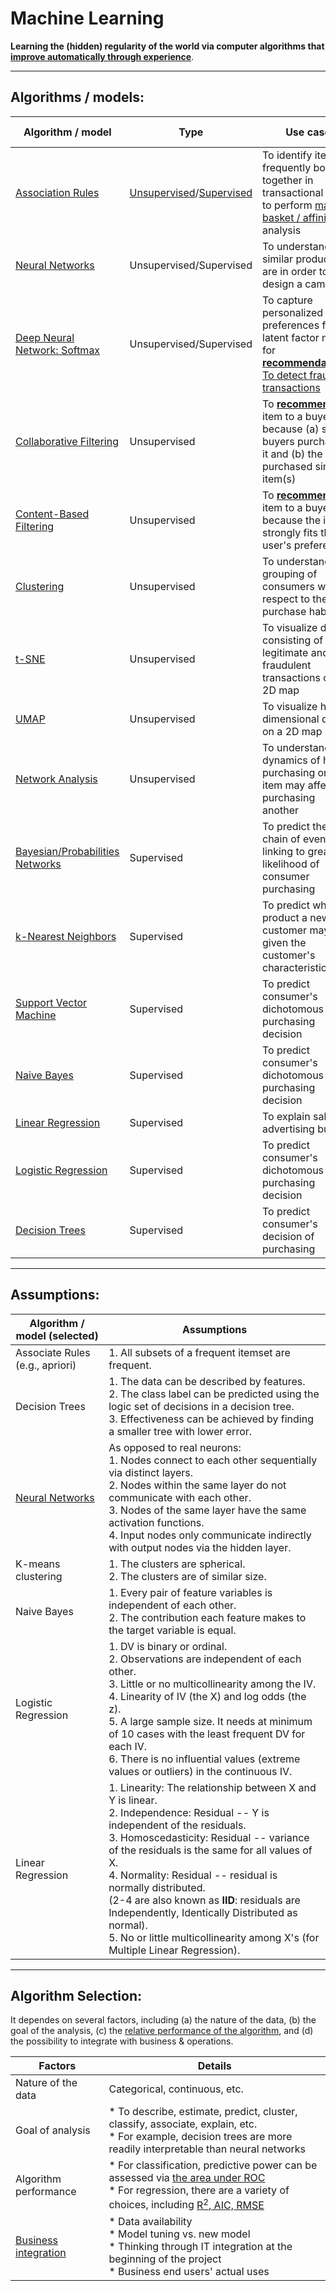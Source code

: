 # Machine Learning
<b>Learning the (hidden) regularity of the world via computer algorithms that <a href="gradient_descent">improve automatically through experience</a></b>.

<hr>

## Algorithms / models:

Algorithm / model | Type | Use case | Online demo / example
--- | --- | --- | --
<a href="association_rules">Association Rules</a> | <a href="./glossary">Unsupervised</a>/<a href="./glossary">Supervised</a> | To identify items frequently bought together in transactional data; to perform <a href="https://en.wikipedia.org/wiki/Affinity_analysis">market basket / affinity</a> analysis | <a href="https://danielyang.shinyapps.io/association_rules/">Demo: Generating association rules with transactions data</a> (\*<b>interactive</b>\*)
<a href="neural_networks">Neural Networks</a> | Unsupervised/Supervised | To understand how similar products are in order to design a campaign | <a href="neural_networks">Example: R</a>
<a href="DNN-softmax">Deep Neural Network: Softmax</a> | Unsupervised/Supervised | To capture personalized preferences for a latent factor model for <b><a href="./recommendation_system">recommendations</a></b>;<br/><a href="https://en.wikipedia.org/wiki/Deep_learning#Financial_fraud_detection">To detect fraud transactions</a> | Example: see <a href="collaborative_filtering">collaborative filtering</a>
<a href="collaborative_filtering">Collaborative Filtering</a> | Unsupervised | To <b><a href="./recommendation_system">recommend</a></b> an item to a buyer because (a) similar buyers purchased it and (b) the user purchased similar item(s) | <a href="collaborative_filtering">Example: R, Python</a>
<a href="content-based_filtering">Content-Based Filtering</a> | Unsupervised | To <b><a href="./recommendation_system">recommend</a></b> an item to a buyer because the item strongly fits the user's preference | <a href="content-based_filtering">Example: Illustration</a>
<a href="clustering">Clustering</a> | Unsupervised | To understand the grouping of consumers with respect to their purchase habits | <a href="clustering">Example: R</a>
<a href="t-SNE">t-SNE</a> | Unsupervised | To visualize data consisting of legitimate and fraudulent transactions on a 2D map | <a href="t-SNE">Example: R</a>
<a href="UMAP">UMAP</a> | Unsupervised | To visualize higher dimensional data on a 2D map | <a href="UMAP">Examples: R, Python</a>
<a href="network_analysis">Network Analysis</a> | Unsupervised | To understand the dynamics of how purchasing one item may affect purchasing another | <a href="network_analysis">Example: R</a>
<a href="Bayesian_networks">Bayesian/Probabilities Networks</a> | Supervised | To predict the chain of events linking to greater likelihood of consumer purchasing | <a href="Bayesian_networks">Example: R</a>
<a href="kNN">k-Nearest Neighbors</a> | Supervised | To predict what product a new customer may like, given the customer's characteristics | <a href="kNN">Example: R</a>
<a href="SVM">Support Vector Machine</a> | Supervised | To predict consumer's dichotomous purchasing decision | <a href="SVM">Example: R</a>
<a href="Naive_Bayes">Naive Bayes</a> | Supervised | To predict consumer's dichotomous purchasing decision | <a href="Naive_Bayes">Example: Illustration</a>
<a href="linear_regression">Linear Regression</a> | Supervised | To explain sales via advertising budget | <a href="./linear_regression/multiple_regression.md">Example: R</a>
<a href="logistic_regression">Logistic Regression</a> | Supervised | To predict consumer's dichotomous purchasing decision | <a href="https://danielyang.shinyapps.io/Logistic_Regression/">Demo: Running logistic regression with retail data</a> (\*<b>interactive</b>\*)
<a href="decision_trees">Decision Trees</a> | Supervised | To predict consumer's decision of purchasing | <a href="https://github.com/daniel-yj-yang/ML-retail-analytics/blob/master/decision_trees/DT_Purchasing.ipynb">Example: Decision trees of consumer purchasing</a>

<hr>

## Assumptions:

Algorithm / model (selected) | Assumptions
--- | ---
Associate Rules (e.g., apriori) | 1. All subsets of a frequent itemset are frequent.
Decision Trees | 1. The data can be described by features.<br/>2. The class label can be predicted using the logic set of decisions in a decision tree.<br/>3. Effectiveness can be achieved by finding a smaller tree with lower error.
<a href="https://medium.com/analytics-vidhya/assumptions-which-makes-artificial-neural-network-simple-81ba7f46abbc">Neural Networks</a> | As opposed to real neurons:<br/>1. Nodes connect to each other sequentially via distinct layers.<br/>2. Nodes within the same layer do not communicate with each other.<br/>3. Nodes of the same layer have the same activation functions.<br/>4. Input nodes only communicate indirectly with output nodes via the hidden layer.
K-means clustering | 1. The clusters are spherical.<br/>2. The clusters are of similar size.
Naive Bayes | 1. Every pair of feature variables is independent of each other.<br/>2. The contribution each feature makes to the target variable is equal.
Logistic Regression | 1. DV is binary or ordinal.<br/>2. Observations are independent of each other.<br/>3. Little or no multicollinearity among the IV.<br/>4. Linearity of IV (the X) and log odds (the z).<br/>5. A large sample size. It needs at minimum of 10 cases with the least frequent DV for each IV.<br/>6. There is no influential values (extreme values or outliers) in the continuous IV.
Linear Regression | 1. Linearity: The relationship between X and Y is linear.<br/>2. Independence: Residual -- Y is independent of the residuals.<br/>3. Homoscedasticity: Residual -- variance of the residuals is the same for all values of X.<br/>4. Normality: Residual -- residual is normally distributed.<br/>(2-4 are also known as <b>IID</b>: residuals are Independently, Identically Distributed as normal).<br/>5. No or little multicollinearity among X's (for Multiple Linear Regression).

<hr>

## Algorithm Selection:

It dependes on several factors, including (a) the nature of the data, (b) the goal of the analysis, (c) the <a href="https://github.com/daniel-yj-yang/model-evaluation/">relative performance of the algorithm</a>, and (d) the possibility to integrate with business & operations.

Factors | Details
--- | ---
Nature of the data | Categorical, continuous, etc.
Goal of analysis | * To describe, estimate, predict, cluster, classify, associate, explain, etc.<br/>* For example, decision trees are more readily interpretable than neural networks
Algorithm performance | * For classification, predictive power can be assessed via <a href="https://github.com/daniel-yj-yang/model-evaluation/">the area under ROC</a><br/>* For regression, there are a variety of choices, including <a href="https://github.com/daniel-yj-yang/model-evaluation/">R<sup>2</sup>, AIC, RMSE</a>
<a href="http://ucanalytics.com/blogs/model-selection-retail-case-study-example-part-7/">Business integration</a> | * Data availability<br/>* Model tuning vs. new model<br/>* Thinking through IT integration at the beginning of the project<br/>* Business end users' actual uses

